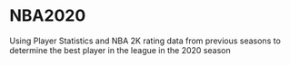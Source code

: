 # NBA2020
Using Player Statistics and NBA 2K rating data from previous seasons to determine the best player in the league in the 2020 season
